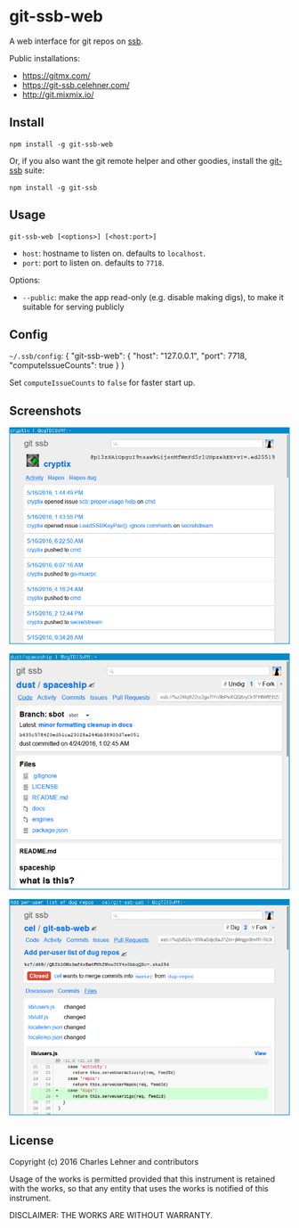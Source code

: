 # git-ssb-web

A web interface for git repos on [ssb][secure-scuttlebutt].

Public installations:

- https://gitmx.com/
- https://git-ssb.celehner.com/
- http://git.mixmix.io/

## Install
```
npm install -g git-ssb-web
```

Or, if you also want the git remote helper and other goodies, install the
[git-ssb][] suite:

```
npm install -g git-ssb
```

## Usage

```
git-ssb-web [<options>] [<host:port>]
```
- `host`: hostname to listen on. defaults to `localhost`.
- `port`: port to listen on. defaults to `7718`.

Options:
- `--public`: make the app read-only (e.g. disable making digs), to make it
  suitable for serving publicly

## Config

`~/.ssb/config`:
{
  "git-ssb-web": {
    "host": "127.0.0.1",
    "port": 7718,
    "computeIssueCounts": true
  }
}

Set `computeIssueCounts` to `false` for faster start up.

## Screenshots

![screenshot of a user's activity](static/screenshot-user-activity.png)

![screenshot of a repo](static/screenshot-repo.png)

![screenshot of a pull request](static/screenshot-pr.png)

[secure-scuttlebutt]: https://github.com/ssbc/secure-scuttlebutt
[git-ssb]: %n92DiQh7ietE+R+X/I403LQoyf2DtR3WQfCkDKlheQU=.sha256

## License

Copyright (c) 2016 Charles Lehner and contributors

Usage of the works is permitted provided that this instrument is
retained with the works, so that any entity that uses the works is
notified of this instrument.

DISCLAIMER: THE WORKS ARE WITHOUT WARRANTY.
